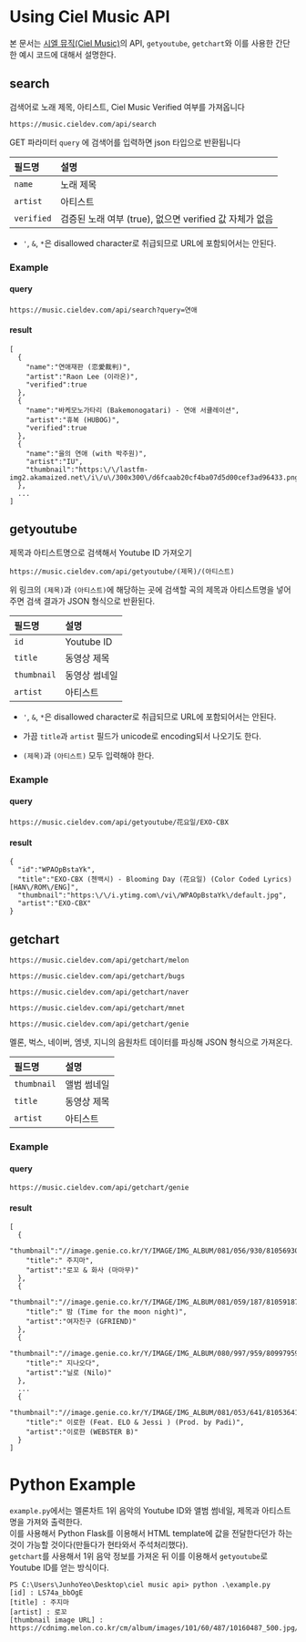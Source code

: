 # Using Ciel Music API
본 문서는 [시엘 뮤직(Ciel Music)](https://music.cieldev.com/)의 API, `getyoutube`, `getchart`와 이를 사용한 간단한 예시 코드에 대해서 설명한다.


## search
검색어로 노래 제목, 아티스트, Ciel Music Verified 여부를 가져옵니다
```
https://music.cieldev.com/api/search
```
GET 파라미터 `query` 에 검색어를 입력하면 json 타입으로 반환됩니다

| 필드명 | 설명 |
| :------------- | :------------- |
| `name` | 노래 제목 |
| `artist` | 아티스트 |
| `verified` | 검증된 노래 여부 (true), 없으면 verified 값 자체가 없음 |


- `'`, `&`, `*`은 disallowed character로 취급되므로 URL에 포함되어서는 안된다.


### Example

#### query
```
https://music.cieldev.com/api/search?query=연애
```

#### result
```
[
  {
    "name":"연애재판 (恋愛裁判)",
    "artist":"Raon Lee (이라온)",
    "verified":true
  },
  {
    "name":"바케모노가타리 (Bakemonogatari) - 연애 서큘레이션",
    "artist":"휴복 (HUBOG)",
    "verified":true
  },
  {
    "name":"을의 연애 (with 박주원)",
    "artist":"IU",
    "thumbnail":"https:\/\/lastfm-img2.akamaized.net\/i\/u\/300x300\/d6fcaab20cf4ba07d5d00cef3ad96433.png"
  }, 
  ...
]
```

## getyoutube
제목과 아티스트명으로 검색해서 Youtube ID 가져오기 
```
https://music.cieldev.com/api/getyoutube/(제목)/(아티스트)
```
위 링크의 `(제목)`과 `(아티스트)`에 해당하는 곳에 검색할 곡의 제목과 아티스트명을 넣어주면 검색 결과가 JSON 형식으로 반환된다.

| 필드명 | 설명 |
| :------------- | :------------- |
| `id` | Youtube ID |
| `title` | 동영상 제목 |
| `thumbnail` | 동영상 썸네일 |
| `artist` | 아티스트 |

- `'`, `&`, `*`은 disallowed character로 취급되므로 URL에 포함되어서는 안된다.

- 가끔 `title`과 `artist` 필드가 unicode로 encoding되서 나오기도 한다.

- `(제목)`과 `(아티스트)` 모두 입력해야 한다.

### Example

#### query
```
https://music.cieldev.com/api/getyoutube/花요일/EXO-CBX
```

#### result
```
{
  "id":"WPAOpBstaYk",
  "title":"EXO-CBX (첸백시) - Blooming Day (花요일) (Color Coded Lyrics) [HAN\/ROM\/ENG]",
  "thumbnail":"https:\/\/i.ytimg.com\/vi\/WPAOpBstaYk\/default.jpg",
  "artist":"EXO-CBX"
}
```

## getchart
```
https://music.cieldev.com/api/getchart/melon
```
```
https://music.cieldev.com/api/getchart/bugs
```
```
https://music.cieldev.com/api/getchart/naver
```
```
https://music.cieldev.com/api/getchart/mnet
```
```
https://music.cieldev.com/api/getchart/genie
```
멜론, 벅스, 네이버, 엠넷, 지니의 음원차트 데이터를 파싱해 JSON 형식으로 가져온다.

| 필드명 | 설명 |
| :------------- | :------------- |
| `thumbnail` | 앨범 썸네일 |
| `title` | 동영상 제목 |
| `artist` | 아티스트 |

### Example

#### query
```
https://music.cieldev.com/api/getchart/genie
```

#### result
```
[
  {
    "thumbnail":"//image.genie.co.kr/Y/IMAGE/IMG_ALBUM/081/056/930/81056930_1524214278122_1_140x140.JPG",
    "title":" 주지마",
    "artist":"로꼬 & 화사 (마마무)"
  },
  {
    "thumbnail":"//image.genie.co.kr/Y/IMAGE/IMG_ALBUM/081/059/187/81059187_1525072803622_1_140x140.JPG",
    "title":" 밤 (Time for the moon night)",
    "artist":"여자친구 (GFRIEND)"
  },
  {
    "thumbnail":"//image.genie.co.kr/Y/IMAGE/IMG_ALBUM/080/997/959/80997959_1509347822288_1_140x140.JPG",
    "title":" 지나오다",
    "artist":"닐로 (Nilo)"
  },
  ...
  {
    "thumbnail":"//image.genie.co.kr/Y/IMAGE/IMG_ALBUM/081/053/641/81053641_1523613436076_1_140x140.JPG",
    "title":" 이로한 (Feat. ELO & Jessi ) (Prod. by Padi)",
    "artist":"이로한 (WEBSTER B)"
  }
]
```

# Python Example
`example.py`에서는 멜론차트 1위 음악의 Youtube ID와 앨범 썸네일, 제목과 아티스트명을 가져와 출력한다.<br>
이를 사용해서 Python Flask를 이용해서 HTML template에 값을 전달한다던가 하는 것이 가능할 것이다(만들다가 현타와서 주석처리했다).<br>
`getchart`를 사용해서 1위 음악 정보를 가져온 뒤 이를 이용해서 `getyoutube`로 Youtube ID를 얻는 방식이다.
```
PS C:\Users\JunhoYeo\Desktop\ciel music api> python .\example.py
[id] : LS74a_bbOgE
[title] : 주지마
[artist] : 로꼬
[thumbnail image URL] : https://cdnimg.melon.co.kr/cm/album/images/101/60/487/10160487_500.jpg/melon/resize/120/quality/80/optimize
```
